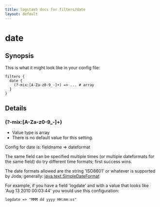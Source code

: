 ```yaml
---
title: logstash docs for filters/date
layout: default
---
```

# date



## Synopsis

This is what it might look like in your config file:

    filters {
      date {
        (?-mix:[A-Za-z0-9_-]+) => ... # array
      }
    }

## Details

### (?-mix:[A-Za-z0-9_-]+)

* Value type is array
* There is no default value for this setting.

Config for date is:
  fieldname => dateformat

The same field can be specified multiple times (or multiple dateformats for
the same field) do try different time formats; first success wins.

The date formats allowed are the string 'ISO8601' or whatever is supported
by Joda; generally: [java.text.SimpleDateFormat][dateformats]

For example, if you have a field 'logdate' and with a value that looks like 'Aug 13 2010 00:03:44'
you would use this configuration:

    logdate => "MMM dd yyyy HH:mm:ss"

[dateformats]: http://download.oracle.com/javase/1.4.2/docs/api/java/text/SimpleDateFormat.html

